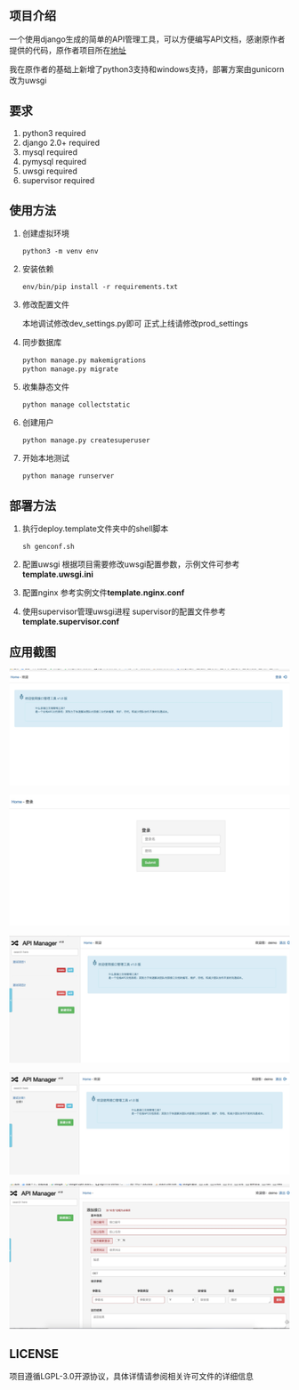## 项目介绍

一个使用django生成的简单的API管理工具，可以方便编写API文档，感谢原作者提供的代码，原作者项目所在[地址](https://github.com/tangguoying2018/api_manager)

我在原作者的基础上新增了python3支持和windows支持，部署方案由gunicorn改为uwsgi

## 要求
1. python3 required
2. django 2.0+ required
3. mysql required
4. pymysql required
5. uwsgi required
6. supervisor required

## 使用方法
1. 创建虚拟环境
    ```
    python3 -m venv env
    ```

2. 安装依赖
    ```
    env/bin/pip install -r requirements.txt
    ```

3. 修改配置文件

    本地调试修改dev_settings.py即可
    正式上线请修改prod_settings

4. 同步数据库
    ```
    python manage.py makemigrations
    python manage.py migrate
    ```
5. 收集静态文件
    ```
    python manage collectstatic
    ```
6. 创建用户
    ```
    python manage.py createsuperuser
    ```

7. 开始本地测试
    ```
    python manage runserver
    ```

## 部署方法

1. 执行deploy.template文件夹中的shell脚本
   ```
   sh genconf.sh
   ```
2. 配置uwsgi
    根据项目需要修改uwsgi配置参数，示例文件可参考**template.uwsgi.ini**

3. 配置nginx
    参考实例文件**template.nginx.conf**

4. 使用supervisor管理uwsgi进程
    supervisor的配置文件参考**template.supervisor.conf**


## 应用截图

![首页](screenshots/1.jpg)

![登录](screenshots/2.jpg)

![新建项目](screenshots/3.jpg)

![新建分类](screenshots/4.jpg)

![新建接口](screenshots/5.jpg)


## LICENSE

   项目遵循LGPL-3.0开源协议，具体详情请参阅相关许可文件的详细信息

